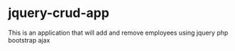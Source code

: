 # jquery-crud-app
This is an application that will add and remove employees using jquery php bootstrap ajax
